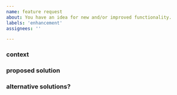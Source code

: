 ```yaml
---
name: feature request
about: You have an idea for new and/or improved functionality.
labels: 'enhancement'
assignees: ''

---
```


### context
<!-- If your feature request is related to a problem, provide a clear and concise description of what that problem is. If you want textacy to do something new, describe what you're trying to accomplish, and why. -->

### proposed solution
<!-- Describe the solution you envision, including what it does, how it fits into workflows, and any risks/concerns you have about its implementation. -->

### alternative solutions?
<!-- Provide a clear and concise description of any alternative solutions or features you've considered, and why they aren't your preferred solutions. -->

